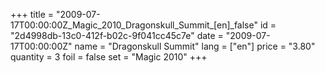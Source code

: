 +++
title = "2009-07-17T00:00:00Z_Magic_2010_Dragonskull_Summit_[en]_false"
id = "2d4998db-13c0-412f-b02c-9f041cc45c7e"
date = "2009-07-17T00:00:00Z"
name = "Dragonskull Summit"
lang = ["en"]
price = "3.80"
quantity = 3
foil = false
set = "Magic 2010"
+++
